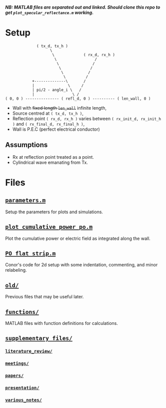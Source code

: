 ***NB: MATLAB files are separated out and linked. Should clone this repo to get `plot_specular_reflectance.m` working.***
# Setup

                  ( tx_d, tx_h )                                              
                        \                                                
                         \             ( rx_d, rx_h )                  
                          \                 /                           
                           \               /                            
                            \             /                             
                             \           /                              
                              \         /                               
                +--------------\       /                                
                |               \     /                                 
                | pi/2 - angle_i \   /                                  
                |                 \ /                                   
    ( 0, 0 ) --------------- ( refl_d, 0 ) ---------- ( len_wall, 0 )

* Wall with ~~fixed length `len_wall`~~ infinite length,
* Source centred at `( tx_d, tx_h )`,
* Reflection point `( rx_d, rx_h )` varies between `( rx_init_d, rx_init_h )` and `( rx_final_d, rx_final_h )`,
* Wall is P.E.C (perfect electrical conductor)
## Assumptions
* Rx at reflection point treated as a point.
* Cylindrical wave emanating from Tx.

# Files
## [`parameters.m`](https://github.com/AndyWhelan/DCU-Project-2025/blob/main/parameters.m)
Setup the parameters for plots and simulations.

## [`plot_cumulative_power_po.m`](https://github.com/AndyWhelan/DCU-Project-2025/blob/main/plot_cumulative_power_po.m)
Plot the cumulative power or electric field as integrated along the wall.

## [`PO_flat_strip.m`](https://github.com/AndyWhelan/DCU-Project-2025/blob/main/PO_flat_strip.m)
Conor's code for 2d setup with some indentation, commenting, and minor relabeling.

## [`old/`](https://github.com/AndyWhelan/DCU-Project-2025/blob/main/old/)
Previous files that may be useful later.

## [`functions/`](https://github.com/AndyWhelan/DCU-Project-2025/blob/main/functions/)
MATLAB files with function definitions for calculations.

## [`supplementary_files/`](https://github.com/AndyWhelan/DCU-Project-2025/blob/main/supplementary_files/)
### [`literature_review/`](https://github.com/AndyWhelan/DCU-Project-2025/tree/main/supplementary_files/literature_review/)
### [`meetings/`](https://github.com/AndyWhelan/DCU-Project-2025/tree/main/supplementary_files/meetings/)
### [`papers/`](https://github.com/AndyWhelan/DCU-Project-2025/tree/main/supplementary_files/papers)
### [`presentation/`](https://github.com/AndyWhelan/DCU-Project-2025/tree/main/supplementary_files/presentation)
### [`various_notes/`](https://github.com/AndyWhelan/DCU-Project-2025/tree/main/supplementary_files/various_notes)
